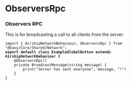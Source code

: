 # ObserversRpc

### Observers RPC

This is for broadcasting a call to all clients from the server.

<pre class="language-typescript" data-full-width="false"><code class="lang-typescript">import { AirshipNetworkBehaviour, ObserversRpc } from "@Easy/Core/Shared/Network";
<strong>export default class ExampleGlobalButton extends AirshipNetworkBehaviour {
</strong>    @ObserversRpc()
    private BroadcastMessage(string message) {
        print("Server has sent everyone", message, "!")
    }
}
</code></pre>
